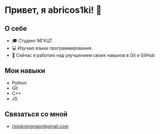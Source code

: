 
# Привет, я abricos1ki! 👋

## О себе
- 🎓 Студент МГКЦТ.
- 💻 Изучаю языки программирования.
- 🌱 Сейчас я работаю над улучшением своих навыков в Git и GitHub

## Мои навыки
- Python
- Git
- С++
- JS

## Связаться со мной
- rlolokmirgngpn@gmail.com
